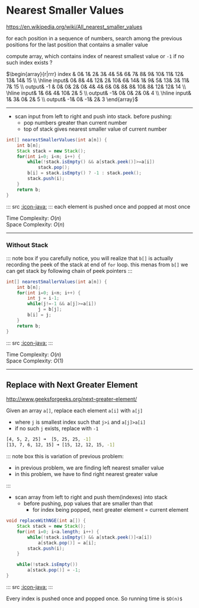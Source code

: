# Nearest Smaller Values

<https://en.wikipedia.org/wiki/All_nearest_smaller_values>

for each position in a sequence of numbers, search among the previous positions for the last position that contains a smaller value

compute array, which contains index of nearest smallest value or `-1` if no such index exists ?

$\begin{array}{r|rrr}
index & 0& 1& 2& 3& 4& 5& 6& 7& 8& 9& 10& 11& 12& 13& 14& 15 \\
\hline
input& 0& 8& 4& 12& 2& 10& 6& 14& 1& 9& 5& 13& 3& 11& 7& 15 \\
output& -1 & 0& 0& 2& 0& 4& 4& 6& 0& 8& 8& 10& 8& 12& 12& 14 \\
\hline
input& 1& 6& 4& 10& 2& 5 \\
output& -1& 0& 0&  2& 0& 4 \\
\hline
input& 1& 3& 0& 2& 5 \\
output& -1& 0& -1& 2& 3
\end{array}$

---

* scan input from left to right and push into stack. before pushing:
    * pop numbers greater than current number
    * top of stack gives nearest smaller value of current number

```java
int[] nearestSmallerValues(int a[n]) {
    int b[n];
    Stack stack = new Stack();
    for(int i=0; i<n; i++) {
        while(!stack.isEmpty() && a[stack.peek()]>=a[i])
            stack.pop();
        b[i] = stack.isEmpty() ? -1 : stack.peek();
        stack.push(i);
    }
    return b;
}
```
::: src
[:icon-java:](src/NearestSmallerValuesV1.java)
:::
each element is pushed once and popped at most once

Time Complexity: $O(n)$  
Space Complexity: $O(n)$

---

### Without Stack

::: note box
if you carefully notice, you will realize that `b[]` is actually recording the peek of the stack at end
of `for` loop. this menas from `b[]` we can get stack by following chain of peek pointers
:::

```java
int[] nearestSmallerValues(int a[n]) {
    int b[n];
    for(int i=0; i<n; i++) {
        int j = i-1;
        while(j!=-1 && a[j]>=a[i])
            j = b[j];
        b[i] = j;
    }
    return b;
}
```

::: src
[:icon-java:](src/NearestSmallerValuesV2.java)
:::

Time Complexity: $O(n)$  
Space Complexity: $O(1)$

---

## Replace with Next Greater Element

<http://www.geeksforgeeks.org/next-greater-element/>

Given an array `a[]`, replace each element `a[i]` with `a[j]`
* where `j` is smallest index such that `j>i` and `a[j]>a[i]`
* if no such `j` exists, replace with `-1`

```bash
[4, 5, 2, 25] ➜  [5, 25, 25, -1]
[13, 7, 6, 12, 15] ➜ [15, 12, 12, 15, -1]
```

::: note box
this is variation of previous problem:
* in previous problem, we are finding left nearest smaller value
* in this problem, we have to find right nearest greater value

<!-- -->
:::
* scan array from left to right and push them(indexes) into stack
    * before pushing, pop values that are smaller than that
        * for index being popped, next greater element = current element

```java
void replaceWithNGE(int a[]) {
	Stack stack = new Stack();
	for(int i=0; i<a.length; i++) {
		while(!stack.isEmpty() && a[stack.peek()]<a[i])
			a[stack.pop()] = a[i];
		stack.push(i);
	}

	while(!stack.isEmpty())
		a[stack.pop()] = -1;
}
```
::: src
[:icon-java:](src/ReplaceWithNGE.java)
:::

Every index is pushed once and popped once. So running time is `$O(n)$`
